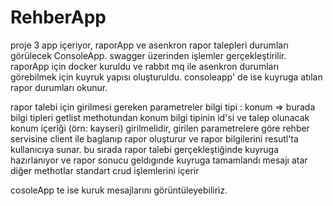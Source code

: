 # RehberApp
proje 3 app içeriyor,
raporApp ve asenkron rapor talepleri  durumları görülecek ConsoleApp.
swagger üzerinden işlemler gerçekleştirilir.
raporApp için docker kuruldu ve rabbıt mq ile asenkron durumları görebilmek için kuyruk yapısı oluşturuldu.
consoleapp' de ise kuyruga atılan rapor durumları okunur.

 rapor talebi için girilmesi gereken parametreler bilgi tipi : konum => burada bilgi tipleri getlist methotundan konum 
bilgi tipinin id'si ve talep olunacak konum içeriği (örn: kayseri) girilmelidir, girilen parametrelere göre rehber servisine client ile baglanıp  rapor oluşturur ve rapor bilgilerini resutl'ta kullanıcıya sunar. bu sırada rapor talebi gerçekleştiğinde kuyruga hazırlanıyor ve rapor sonucu geldıgınde  kuyruga tamamlandı mesajı atar
diğer methotlar standart crud işlemlerini içerir

cosoleApp te ise kuruk mesajlarını görüntüleyebiliriz.
